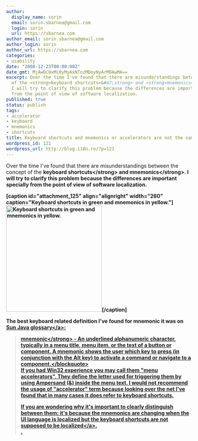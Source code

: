 ```yaml
---
author:
  display_name: sorin
  email: sorin.sbarnea@gmail.com
  login: sorin
  url: https://sbarnea.com
author_email: sorin.sbarnea@gmail.com
author_login: sorin
author_url: https://sbarnea.com
categories:
- usability
date: "2008-12-23T00:00:00Z"
date_gmt: MjAwOC0xMi0yMyAxNTozMDoyNyArMDAwMA==
excerpt: Over the time I've found that there are misunderstandings between the concept
  of the <strong>keyboard shortcuts<&#47;strong> and <strong>mnemonics<&#47;strong>.
  I will try to clarify this problem because the differences are important specially
  from the point of view of software localization.
published: true
status: publish
tags:
- accelerator
- keyboard
- mnemonics
- shortcuts
title: Keyboard shortcuts and mnemonics or accelerators are not the same thing!
wordpress_id: 121
wordpress_url: http://blog.i18n.ro/?p=121
---
```

<p>Over the time I've found that there are misunderstandings between the concept of the <strong>keyboard shortcuts<&#47;strong> and <strong>mnemonics<&#47;strong>. I will try to clarify this problem because the differences are important specially from the point of view of software localization.<a id="more"></a><a id="more-121"></a></p>
<p>[caption id="attachment_125" align="alignright" width="260" caption="Keyboard shortcuts in green and mnemonics in yellow."]<img class="size-full wp-image-125" src="http:&#47;&#47;wp.sbarnea.com&#47;wp-content&#47;uploads&#47;2008&#47;12&#47;keyboard_shortcuts_mnemonics.png" alt="Keyboard shortcuts in green and mnemonics in yellow." width="260" height="288" &#47;>[&#47;caption]</p>
<p>The best keyboard related definition I've found for mnemonic it was on <a href="http:&#47;&#47;java.sun.com&#47;products&#47;jlf&#47;ed2&#47;book&#47;HIG.Glossary.html#51661">Sun Java glossary<&#47;a>:</p>
<blockquote><p><strong>mnemonic<&#47;strong> - An underlined alphanumeric character, typically in a menu title, menu item, or the text of a button or component. A mnemonic shows the user which key to press (in conjunction with the Alt key) to activate a command or navigate to a component.<&#47;blockquote><br />
If you had Win32 experience you may call them "menu accelerators". They define the letter used for triggering them by using Ampersand (&amp;) inside the menu text. I would not recommend the usage of "accelerator" term because looking over the net I've found that in many cases it does refer to keyboard shortcuts.</p>
<p>If you are wondering why it's important to clearly distinguish between them: it's because the mnemonics are changing when the UI language is localized but the keyboard 	<a href="&#47;?p=85">shortcuts are not supposed to be localized<&#47;a>.<br />
.</p>

